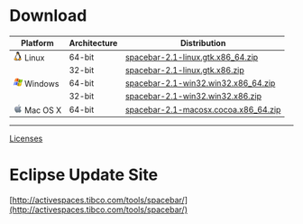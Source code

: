 # Download

|Platform                              |Architecture|Distribution                                                                                                                                   |
|--------------------------------------|------------|-----------------------------------------------------------------------------------------------------------------------------------|
|![Linux](images/linux.png) Linux      |64-bit      |<a target="_blank" href="./spacebar-2.1-linux.gtk.x86_64.zip" class="btn btn-primary btn-small">spacebar-2.1-linux.gtk.x86_64.zip</a>      |
|                                      |32-bit      |<a target="_blank" href="./spacebar-2.1-linux.gtk.x86.zip"    class="btn btn-primary btn-small">spacebar-2.1-linux.gtk.x86.zip</a>         |
|![Windows](images/windows.png) Windows|64-bit      |<a target="_blank" href="./spacebar-2.1-win32.win32.x86_64.zip" class="btn btn-primary btn-small">spacebar-2.1-win32.win32.x86_64.zip</a>  |
|                                      |32-bit      |<a target="_blank" href="./spacebar-2.1-win32.win32.x86.zip"    class="btn btn-primary btn-small">spacebar-2.1-win32.win32.x86.zip</a>     |
|![Mac](images/mac.png) Mac OS X       |64-bit      |<a target="_blank" href="./spacebar-2.1-macosx.cocoa.x86_64.zip" class="btn btn-primary btn-small">spacebar-2.1-macosx.cocoa.x86_64.zip</a>|


---

<a href="https://raw.githubusercontent.com/TIBCOSoftware/as-spacebar/master/LICENSE?token=7562719__eyJzY29wZSI6IlJhd0Jsb2I6VElCQ09Tb2Z0d2FyZS9hcy1zcGFjZWJhci9tYXN0ZXIvTElDRU5TRSIsImV4cGlyZXMiOjE0MDE4MzM3OTV9--123170426c82cfe04d7f16c855c5770a71a48de2" target="_blank">Licenses</a>

# Eclipse Update Site

[http://activespaces.tibco.com/tools/spacebar/](http://activespaces.tibco.com/tools/spacebar/)